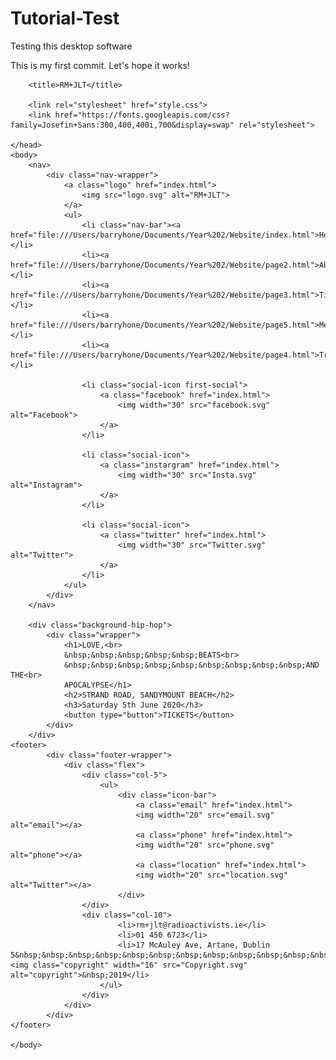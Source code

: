 # Tutorial-Test
 Testing this desktop software

 This is my first commit. Let's hope it works!

 <!DOCTYPE html>
<html lang="en">
	<head>
		<meta charset="UTF-8">
		<meta name="viewport" content="width=device-width, initial-scale=1">

		<title>RM+JLT</title>

		<link rel="stylesheet" href="style.css">
		<link href="https://fonts.googleapis.com/css?family=Josefin+Sans:300,400,400i,700&display=swap" rel="stylesheet">

	</head>
	<body>
		<nav>
			<div class="nav-wrapper">
				<a class="logo" href="index.html">
					<img src="logo.svg" alt="RM+JLT">
				</a>
				<ul>
					<li class="nav-bar"><a href="file:///Users/barryhone/Documents/Year%202/Website/index.html">Home</a></li>
					<li><a href="file:///Users/barryhone/Documents/Year%202/Website/page2.html">About</a></li>
					<li><a href="file:///Users/barryhone/Documents/Year%202/Website/page3.html">Tickets</a></li>
					<li><a href="file:///Users/barryhone/Documents/Year%202/Website/page5.html">Merch</a></li>
					<li><a href="file:///Users/barryhone/Documents/Year%202/Website/page4.html">Travel</a></li>
		
					<li class="social-icon first-social">
						<a class="facebook" href="index.html">
							<img width="30" src="facebook.svg" alt="Facebook">
						</a>
					</li>

					<li class="social-icon">
						<a class="instargram" href="index.html">
							<img width="30" src="Insta.svg" alt="Instagram">
						</a>
					</li>

					<li class="social-icon">
						<a class="twitter" href="index.html">
							<img width="30" src="Twitter.svg" alt="Twitter">
						</a>
					</li>
				</ul>	
			</div>
		</nav>

		<div class="background-hip-hop">
			<div class="wrapper">
				<h1>LOVE,<br>
				&nbsp;&nbsp;&nbsp;&nbsp;&nbsp;BEATS<br>
				&nbsp;&nbsp;&nbsp;&nbsp;&nbsp;&nbsp;&nbsp;&nbsp;&nbsp;AND THE<br>
				APOCALYPSE</h1>
				<h2>STRAND ROAD, SANDYMOUNT BEACH</h2>
				<h3>Saturday 5th June 2020</h3>
				<button type="button">TICKETS</button>
			</div>
		</div>
	<footer>
		   	<div class="footer-wrapper">
		   		<div class="flex">
		   			<div class="col-5">
			   			<ul>
			   				<div class="icon-bar">
				   				<a class="email" href="index.html">
								<img width="20" src="email.svg" alt="email"></a>
								<a class="phone" href="index.html">
								<img width="20" src="phone.svg" alt="phone"></a>
								<a class="location" href="index.html">
								<img width="20" src="location.svg" alt="Twitter"></a>
							</div>
					</div>
					<div class="col-10">		
							<li>rm+jlt@radioactivists.ie</li>
							<li>01 450 6723</li>
							<li>17 McAuley Ave, Artane, Dublin 5&nbsp;&nbsp;&nbsp;&nbsp;&nbsp;&nbsp;&nbsp;&nbsp;&nbsp;&nbsp;&nbsp;&nbsp;&nbsp;&nbsp;&nbsp;&nbsp;&nbsp;&nbsp;&nbsp;&nbsp;&nbsp;&nbsp;&nbsp;&nbsp;&nbsp;&nbsp;&nbsp;&nbsp;&nbsp;&nbsp;&nbsp;&nbsp;&nbsp;&nbsp;&nbsp;&nbsp;&nbsp;&nbsp;&nbsp;&nbsp;&nbsp;&nbsp;&nbsp;&nbsp;&nbsp;&nbsp;&nbsp;&nbsp;&nbsp;&nbsp;&nbsp;&nbsp;&nbsp;&nbsp;&nbsp;&nbsp;&nbsp;&nbsp;&nbsp;&nbsp;&nbsp;&nbsp;&nbsp;&nbsp;Copyright&nbsp;<img class="copyright" width="16" src="Copyright.svg" alt="copyright">&nbsp;2019</li>
						</ul>
					</div>
				</div>
			</div>					
	</footer>

	</body>
</html>
